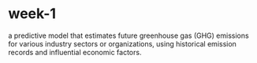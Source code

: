 # week-1
 a predictive model that estimates future greenhouse gas (GHG) emissions for various industry sectors or organizations, using historical emission records and influential economic factors. 
